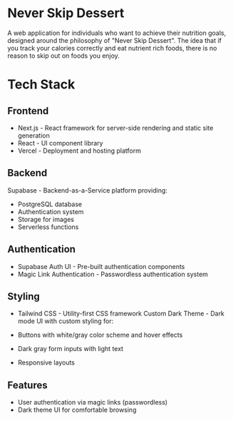 # Never Skip Dessert
A web application for individuals who want to achieve their nutrition goals, designed around the philosophy of "Never Skip Dessert". The idea that if you track your calories correctly and eat nutrient rich foods, there is no reason to skip out on foods you enjoy.
# Tech Stack
## Frontend

- Next.js - React framework for server-side rendering and static site generation
- React - UI component library
- Vercel - Deployment and hosting platform

## Backend

Supabase - Backend-as-a-Service platform providing:

- PostgreSQL database
- Authentication system
- Storage for images
- Serverless functions



## Authentication

- Supabase Auth UI - Pre-built authentication components
- Magic Link Authentication - Passwordless authentication system

## Styling

- Tailwind CSS - Utility-first CSS framework
Custom Dark Theme - Dark mode UI with custom styling for:

- Buttons with white/gray color scheme and hover effects
- Dark gray form inputs with light text
- Responsive layouts



## Features

- User authentication via magic links (passwordless)
- Dark theme UI for comfortable browsing
